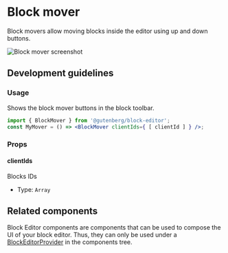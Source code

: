 # Block mover

Block movers allow moving blocks inside the editor using up and down buttons.

![Block mover screenshot](https://make.wordpress.org/core/files/2020/08/block-mover-screenshot.png)

## Development guidelines

### Usage

Shows the block mover buttons in the block toolbar.

```jsx
import { BlockMover } from '@gutenberg/block-editor';
const MyMover = () => <BlockMover clientIds={ [ clientId ] } />;
```

### Props

#### clientIds

Blocks IDs

-   Type: `Array`

## Related components

Block Editor components are components that can be used to compose the UI of your block editor. Thus, they can only be used under a [BlockEditorProvider](https://github.com/WordPress/gutenberg/blob/HEAD/packages/block-editor/src/components/provider/README.md) in the components tree.
